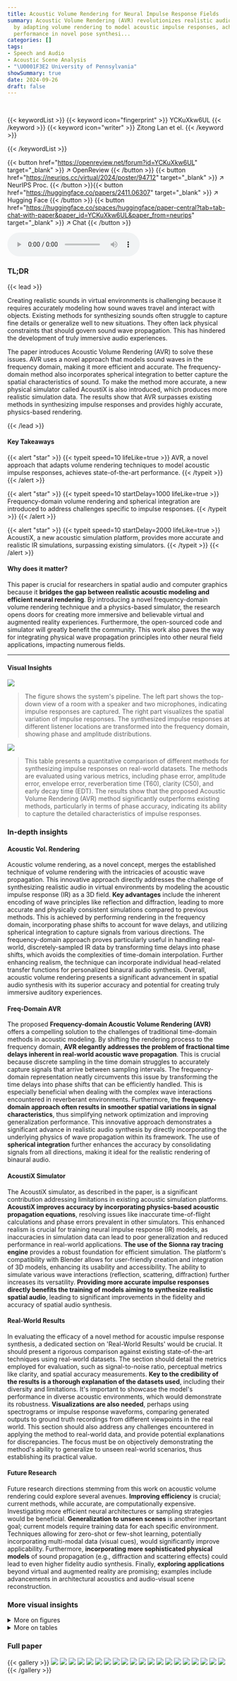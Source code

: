 ```yaml
---
title: Acoustic Volume Rendering for Neural Impulse Response Fields
summary: Acoustic Volume Rendering (AVR) revolutionizes realistic audio synthesis
  by adapting volume rendering to model acoustic impulse responses, achieving state-of-the-art
  performance in novel pose synthesi...
categories: []
tags:
- Speech and Audio
- Acoustic Scene Analysis
- "\U0001F3E2 University of Pennsylvania"
showSummary: true
date: 2024-09-26
draft: false
---
```


<br>

{{< keywordList >}}
{{< keyword icon="fingerprint" >}} YCKuXkw6UL {{< /keyword >}}
{{< keyword icon="writer" >}} Zitong Lan et el. {{< /keyword >}}
 
{{< /keywordList >}}

{{< button href="https://openreview.net/forum?id=YCKuXkw6UL" target="_blank" >}}
↗ OpenReview
{{< /button >}}
{{< button href="https://neurips.cc/virtual/2024/poster/94712" target="_blank" >}}
↗ NeurIPS Proc.
{{< /button >}}{{< button href="https://huggingface.co/papers/2411.06307" target="_blank" >}}
↗ Hugging Face
{{< /button >}}
{{< button href="https://huggingface.co/spaces/huggingface/paper-central?tab=tab-chat-with-paper&paper_id=YCKuXkw6UL&paper_from=neurips" target="_blank" >}}
↗ Chat
{{< /button >}}



<audio controls>
    <source src="https://ai-paper-reviewer.com/YCKuXkw6UL/podcast.wav" type="audio/wav">
    Your browser does not support the audio element.
</audio>


### TL;DR


{{< lead >}}

Creating realistic sounds in virtual environments is challenging because it requires accurately modeling how sound waves travel and interact with objects.  Existing methods for synthesizing sounds often struggle to capture fine details or generalize well to new situations. They often lack physical constraints that should govern sound wave propagation. This has hindered the development of truly immersive audio experiences.

The paper introduces Acoustic Volume Rendering (AVR) to solve these issues. AVR uses a novel approach that models sound waves in the frequency domain, making it more efficient and accurate. The frequency-domain method also incorporates spherical integration to better capture the spatial characteristics of sound. To make the method more accurate, a new physical simulator called AcoustiX is also introduced, which produces more realistic simulation data. The results show that AVR surpasses existing methods in synthesizing impulse responses and provides highly accurate, physics-based rendering.

{{< /lead >}}


#### Key Takeaways

{{< alert "star" >}}
{{< typeit speed=10 lifeLike=true >}} AVR, a novel approach that adapts volume rendering techniques to model acoustic impulse responses, achieves state-of-the-art performance. {{< /typeit >}}
{{< /alert >}}

{{< alert "star" >}}
{{< typeit speed=10 startDelay=1000 lifeLike=true >}} Frequency-domain volume rendering and spherical integration are introduced to address challenges specific to impulse responses. {{< /typeit >}}
{{< /alert >}}

{{< alert "star" >}}
{{< typeit speed=10 startDelay=2000 lifeLike=true >}} AcoustiX, a new acoustic simulation platform, provides more accurate and realistic IR simulations, surpassing existing simulators. {{< /typeit >}}
{{< /alert >}}

#### Why does it matter?
This paper is crucial for researchers in spatial audio and computer graphics because it **bridges the gap between realistic acoustic modeling and efficient neural rendering**. By introducing a novel frequency-domain volume rendering technique and a physics-based simulator, the research opens doors for creating more immersive and believable virtual and augmented reality experiences.  Furthermore, the open-sourced code and simulator will greatly benefit the community. This work also paves the way for integrating physical wave propagation principles into other neural field applications, impacting numerous fields.

------
#### Visual Insights



![](https://ai-paper-reviewer.com/YCKuXkw6UL/figures_1_1.jpg)

> The figure shows the system's pipeline. The left part shows the top-down view of a room with a speaker and two microphones, indicating impulse responses are captured. The right part visualizes the spatial variation of impulse responses. The synthesized impulse responses at different listener locations are transformed into the frequency domain, showing phase and amplitude distributions.





![](https://ai-paper-reviewer.com/YCKuXkw6UL/tables_6_1.jpg)

> This table presents a quantitative comparison of different methods for synthesizing impulse responses on real-world datasets.  The methods are evaluated using various metrics, including phase error, amplitude error, envelope error, reverberation time (T60), clarity (C50), and early decay time (EDT).  The results show that the proposed Acoustic Volume Rendering (AVR) method significantly outperforms existing methods, particularly in terms of phase accuracy, indicating its ability to capture the detailed characteristics of impulse responses.





### In-depth insights


#### Acoustic Vol. Rendering
Acoustic volume rendering, as a novel concept, merges the established technique of volume rendering with the intricacies of acoustic wave propagation.  This innovative approach directly addresses the challenge of synthesizing realistic audio in virtual environments by modeling the acoustic impulse response (IR) as a 3D field. **Key advantages** include the inherent encoding of wave principles like reflection and diffraction, leading to more accurate and physically consistent simulations compared to previous methods.  This is achieved by performing rendering in the frequency domain, incorporating phase shifts to account for wave delays, and utilizing spherical integration to capture signals from various directions.  The frequency-domain approach proves particularly useful in handling real-world, discretely-sampled IR data by transforming time delays into phase shifts, which avoids the complexities of time-domain interpolation.  Further enhancing realism, the technique can incorporate individual head-related transfer functions for personalized binaural audio synthesis. Overall, acoustic volume rendering presents a significant advancement in spatial audio synthesis with its superior accuracy and potential for creating truly immersive auditory experiences.

#### Freq-Domain AVR
The proposed **Frequency-domain Acoustic Volume Rendering (AVR)** offers a compelling solution to the challenges of traditional time-domain methods in acoustic modeling.  By shifting the rendering process to the frequency domain, **AVR elegantly addresses the problem of fractional time delays inherent in real-world acoustic wave propagation**. This is crucial because discrete sampling in the time domain struggles to accurately capture signals that arrive between sampling intervals. The frequency-domain representation neatly circumvents this issue by transforming the time delays into phase shifts that can be efficiently handled. This is especially beneficial when dealing with the complex wave interactions encountered in reverberant environments. Furthermore, the **frequency-domain approach often results in smoother spatial variations in signal characteristics**, thus simplifying network optimization and improving generalization performance.  This innovative approach demonstrates a significant advance in realistic audio synthesis by directly incorporating the underlying physics of wave propagation within its framework. The use of **spherical integration** further enhances the accuracy by consolidating signals from all directions, making it ideal for the realistic rendering of binaural audio.

#### AcoustiX Simulator
The AcoustiX simulator, as described in the paper, is a significant contribution addressing limitations in existing acoustic simulation platforms.  **AcoustiX improves accuracy by incorporating physics-based acoustic propagation equations**, resolving issues like inaccurate time-of-flight calculations and phase errors prevalent in other simulators. This enhanced realism is crucial for training neural impulse response (IR) models, as inaccuracies in simulation data can lead to poor generalization and reduced performance in real-world applications.  **The use of the Sionna ray tracing engine** provides a robust foundation for efficient simulation.  The platform's compatibility with Blender allows for user-friendly creation and integration of 3D models, enhancing its usability and accessibility. The ability to simulate various wave interactions (reflection, scattering, diffraction) further increases its versatility.  **Providing more accurate impulse responses directly benefits the training of models aiming to synthesize realistic spatial audio**, leading to significant improvements in the fidelity and accuracy of spatial audio synthesis.

#### Real-World Results
In evaluating the efficacy of a novel method for acoustic impulse response synthesis, a dedicated section on 'Real-World Results' would be crucial.  It should present a rigorous comparison against existing state-of-the-art techniques using real-world datasets. The section should detail the metrics employed for evaluation, such as signal-to-noise ratio, perceptual metrics like clarity, and spatial accuracy measurements.  **Key to the credibility of the results is a thorough explanation of the datasets used**, including their diversity and limitations. It's important to showcase the model's performance in diverse acoustic environments, which would demonstrate its robustness. **Visualizations are also needed**, perhaps using spectrograms or impulse response waveforms, comparing generated outputs to ground truth recordings from different viewpoints in the real world. This section should also address any challenges encountered in applying the method to real-world data, and provide potential explanations for discrepancies.  The focus must be on objectively demonstrating the method's ability to generalize to unseen real-world scenarios, thus establishing its practical value.

#### Future Research
Future research directions stemming from this work on acoustic volume rendering could explore several avenues. **Improving efficiency** is crucial; current methods, while accurate, are computationally expensive.  Investigating more efficient neural architectures or sampling strategies would be beneficial.  **Generalization to unseen scenes** is another important goal; current models require training data for each specific environment.  Techniques allowing for zero-shot or few-shot learning, potentially incorporating multi-modal data (visual cues), would significantly improve applicability.  Furthermore, **incorporating more sophisticated physical models** of sound propagation (e.g., diffraction and scattering effects) could lead to even higher fidelity audio synthesis.  Finally, **exploring applications** beyond virtual and augmented reality are promising; examples include advancements in architectural acoustics and audio-visual scene reconstruction.


### More visual insights

<details>
<summary>More on figures
</summary>


![](https://ai-paper-reviewer.com/YCKuXkw6UL/figures_1_2.jpg)

> This figure compares the accuracy of time-of-flight estimations between SoundSpaces 2.0 and the proposed AcoustiX simulator.  It plots simulated time-of-flight against the ground truth time-of-flight for varying emitter-listener distances.  The results show that SoundSpaces 2.0 has significant errors, especially at shorter distances, whereas AcoustiX provides far more accurate estimations, demonstrating its improved simulation capabilities.


![](https://ai-paper-reviewer.com/YCKuXkw6UL/figures_4_1.jpg)

> This figure illustrates the pipeline of the proposed Acoustic Volume Rendering (AVR) method. It shows how the method works step by step, starting from sampling points along a ray from the microphone to obtaining the final rendered impulse response. The key steps include querying a neural network to get signals and density, applying time delay to account for wave propagation, performing acoustic volume rendering for each ray, and integrating signals from all directions using a gain pattern to get the final impulse response. The figure provides a clear visualization of the entire process, making it easier to understand the core idea of the AVR method.


![](https://ai-paper-reviewer.com/YCKuXkw6UL/figures_6_1.jpg)

> This figure compares the spatial distribution of signals (both amplitude and phase) generated by different methods against the ground truth. The comparison is done across three different datasets: MeshRIR and two simulated environments. The visualization shows that the proposed method (AVR) accurately captures the signal distribution, unlike existing methods (NAF and INRAS) that fail to capture the detailed characteristics.


![](https://ai-paper-reviewer.com/YCKuXkw6UL/figures_7_1.jpg)

> The figure shows the model's ability to synthesize impulse responses at novel listener positions based on observations from a speaker.  The left panel depicts the general process, where observations from different positions are used to construct an impulse response field. The right panel shows a visualization of the spatial variation of impulse responses, which is visualized in the frequency domain to highlight phase and amplitude at specific wavelengths. The visualization helps demonstrate how the proposed method can accurately capture spatial variation of impulse responses. 


![](https://ai-paper-reviewer.com/YCKuXkw6UL/figures_7_2.jpg)

> This figure compares the spatial distribution of signals from different methods (NAF, INRAS, AVR, and Ground Truth) on the MeshRIR dataset and two simulated environments.  It visualizes the amplitude and phase of the impulse responses across different spatial locations. The comparison highlights that AVR accurately captures the detailed signal characteristics, unlike NAF and INRAS which struggle to represent the spatial signal variations properly. This demonstrates the superior performance of AVR in modeling the complex spatial variations of impulse responses.


![](https://ai-paper-reviewer.com/YCKuXkw6UL/figures_15_1.jpg)

> This figure illustrates the Acoustic Volume Rendering pipeline proposed by the authors. It depicts the process of generating acoustic impulse responses by sampling points along rays, applying time delays for wave propagation, performing volume rendering, and integrating signals from all directions using spherical integration.


![](https://ai-paper-reviewer.com/YCKuXkw6UL/figures_15_2.jpg)

> This figure compares the spatial distribution of acoustic signals generated by different methods (NAF, INRAS, AV-NeRF, and the proposed method) with ground truth on MeshRIR and simulated environments. It visualizes both amplitude and phase distributions in the frequency domain, highlighting the superior accuracy and detail of the proposed method in capturing the complex spatial variations of acoustic signals.


![](https://ai-paper-reviewer.com/YCKuXkw6UL/figures_16_1.jpg)

> This figure shows an example of a simulated impulse response generated by AcoustiX, the acoustic simulation platform developed by the authors.  The waveform depicts the time-varying signal received at a listener's position, showcasing the complex interactions of sound with the environment (reflections, scattering, diffraction). The initial, strong peak represents the direct sound arrival from the source, while the subsequent oscillations and decay illustrate the effects of environmental reflections and reverberation.  The figure highlights the ability of AcoustiX to generate realistic and detailed impulse responses.


</details>




<details>
<summary>More on tables
</summary>


![](https://ai-paper-reviewer.com/YCKuXkw6UL/tables_8_1.jpg)
> This table presents a quantitative comparison of the proposed Acoustic Volume Rendering (AVR) method against several baseline methods on real-world datasets.  The evaluation metrics assess various aspects of impulse response synthesis accuracy, including phase and amplitude errors, envelope error, reverberation time, clarity, and early decay time. The results demonstrate AVR's significant performance advantage over existing techniques, particularly in accurately capturing the phase information of the impulse responses.

![](https://ai-paper-reviewer.com/YCKuXkw6UL/tables_8_2.jpg)
> This table presents a quantitative comparison of different methods for synthesizing impulse responses on real-world datasets.  The methods are evaluated using several metrics, including phase error, amplitude error, envelope error, reverberation time (T60), clarity (C50), and early decay time (EDT). The results show that the proposed Acoustic Volume Rendering (AVR) method significantly outperforms existing methods across all metrics.  The exceptionally high phase error of other methods indicates their failure to accurately model phase information in the synthesized impulse responses.

![](https://ai-paper-reviewer.com/YCKuXkw6UL/tables_9_1.jpg)
> This table presents a quantitative comparison of different methods for synthesizing impulse responses on real-world datasets.  The methods are evaluated using several metrics, including phase and amplitude errors, envelope error, reverberation time (T60), clarity (C50), and early decay time (EDT).  The results show that the proposed Acoustic Volume Rendering (AVR) method significantly outperforms existing state-of-the-art methods, particularly in terms of phase accuracy. The high random phase error (1.62) for other methods indicates a failure to learn valid phase information, highlighting the unique capability of AVR.

![](https://ai-paper-reviewer.com/YCKuXkw6UL/tables_15_1.jpg)
> This table presents a quantitative comparison of different methods for synthesizing impulse responses on real-world datasets.  The methods are evaluated using several metrics, including phase error, amplitude error, envelope error, reverberation time (T60), clarity (C50), and early decay time (EDT).  Lower values indicate better performance. The results demonstrate that Acoustic Volume Rendering (AVR) significantly outperforms existing state-of-the-art methods, particularly in terms of phase accuracy.

</details>




### Full paper

{{< gallery >}}
<img src="https://ai-paper-reviewer.com/YCKuXkw6UL/1.png" class="grid-w50 md:grid-w33 xl:grid-w25" />
<img src="https://ai-paper-reviewer.com/YCKuXkw6UL/2.png" class="grid-w50 md:grid-w33 xl:grid-w25" />
<img src="https://ai-paper-reviewer.com/YCKuXkw6UL/3.png" class="grid-w50 md:grid-w33 xl:grid-w25" />
<img src="https://ai-paper-reviewer.com/YCKuXkw6UL/4.png" class="grid-w50 md:grid-w33 xl:grid-w25" />
<img src="https://ai-paper-reviewer.com/YCKuXkw6UL/5.png" class="grid-w50 md:grid-w33 xl:grid-w25" />
<img src="https://ai-paper-reviewer.com/YCKuXkw6UL/6.png" class="grid-w50 md:grid-w33 xl:grid-w25" />
<img src="https://ai-paper-reviewer.com/YCKuXkw6UL/7.png" class="grid-w50 md:grid-w33 xl:grid-w25" />
<img src="https://ai-paper-reviewer.com/YCKuXkw6UL/8.png" class="grid-w50 md:grid-w33 xl:grid-w25" />
<img src="https://ai-paper-reviewer.com/YCKuXkw6UL/9.png" class="grid-w50 md:grid-w33 xl:grid-w25" />
<img src="https://ai-paper-reviewer.com/YCKuXkw6UL/10.png" class="grid-w50 md:grid-w33 xl:grid-w25" />
<img src="https://ai-paper-reviewer.com/YCKuXkw6UL/11.png" class="grid-w50 md:grid-w33 xl:grid-w25" />
<img src="https://ai-paper-reviewer.com/YCKuXkw6UL/12.png" class="grid-w50 md:grid-w33 xl:grid-w25" />
<img src="https://ai-paper-reviewer.com/YCKuXkw6UL/13.png" class="grid-w50 md:grid-w33 xl:grid-w25" />
<img src="https://ai-paper-reviewer.com/YCKuXkw6UL/14.png" class="grid-w50 md:grid-w33 xl:grid-w25" />
<img src="https://ai-paper-reviewer.com/YCKuXkw6UL/15.png" class="grid-w50 md:grid-w33 xl:grid-w25" />
<img src="https://ai-paper-reviewer.com/YCKuXkw6UL/16.png" class="grid-w50 md:grid-w33 xl:grid-w25" />
<img src="https://ai-paper-reviewer.com/YCKuXkw6UL/17.png" class="grid-w50 md:grid-w33 xl:grid-w25" />
<img src="https://ai-paper-reviewer.com/YCKuXkw6UL/18.png" class="grid-w50 md:grid-w33 xl:grid-w25" />
<img src="https://ai-paper-reviewer.com/YCKuXkw6UL/19.png" class="grid-w50 md:grid-w33 xl:grid-w25" />
<img src="https://ai-paper-reviewer.com/YCKuXkw6UL/20.png" class="grid-w50 md:grid-w33 xl:grid-w25" />
{{< /gallery >}}